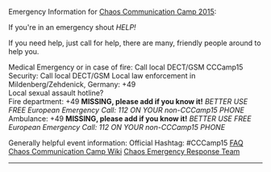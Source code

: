 Emergency Information for [Chaos Communication Camp 2015][0]:

If you're in an emergency shout *HELP!*

If you need help, just call for help, there are many, friendly people around to help you.

Medical Emergency or in case of fire: Call local DECT/GSM
CCCamp15 Security: Call local DECT/GSM
Local law enforcement in Mildenberg/Zehdenick, Germany: +49  
Local sexual assault hotline?  
Fire department: +49 **MISSING, please add if you know it!**     *BETTER USE FREE European Emergency Call: 112 ON YOUR non-CCCamp15 PHONE*  
Ambulance: +49   **MISSING, please add if you know it!** *BETTER USE FREE European Emergency Call: 112 ON YOUR non-CCCamp15 PHONE*  



Generally helpful event information:
Official Hashtag: #CCCamp15
[FAQ][1]
[Chaos Communication Camp Wiki][2]
[Chaos Emergency Response Team][3]

---
[0]:http://events.ccc.de/category/31c3/ "31C3 Event Blog"
[1]:https://events.ccc.de/camp/2015/wiki/Static:FAQ "CCCamp15 FAQ"
[2]:https://events.ccc.de/camp/2015/wiki/Main_Page "Chaos Communication Camp Wiki"
[3]:https://events.ccc.de/camp/2015/wiki/Static:CERT "CERT: Chaos Emercency Response Team"
